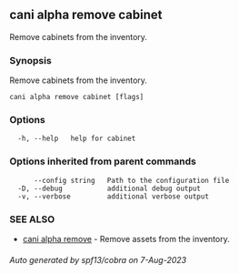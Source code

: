 ## cani alpha remove cabinet

Remove cabinets from the inventory.

### Synopsis

Remove cabinets from the inventory.

```
cani alpha remove cabinet [flags]
```

### Options

```
  -h, --help   help for cabinet
```

### Options inherited from parent commands

```
      --config string   Path to the configuration file
  -D, --debug           additional debug output
  -v, --verbose         additional verbose output
```

### SEE ALSO

* [cani alpha remove](cani_alpha_remove.md)	 - Remove assets from the inventory.

###### Auto generated by spf13/cobra on 7-Aug-2023
